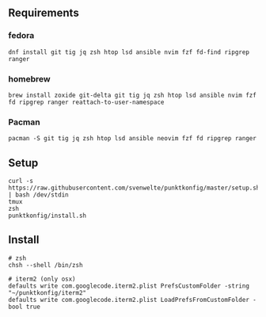 ## Requirements

### fedora
```
dnf install git tig jq zsh htop lsd ansible nvim fzf fd-find ripgrep ranger
```

### homebrew
```
brew install zoxide git-delta git tig jq zsh htop lsd ansible nvim fzf fd ripgrep ranger reattach-to-user-namespace
```

### Pacman
```
pacman -S git tig jq zsh htop lsd ansible neovim fzf fd ripgrep ranger
```

## Setup

```
curl -s https://raw.githubusercontent.com/svenwelte/punktkonfig/master/setup.sh | bash /dev/stdin
tmux
zsh
punktkonfig/install.sh
```

## Install
```
# zsh
chsh --shell /bin/zsh

# iterm2 (only osx)
defaults write com.googlecode.iterm2.plist PrefsCustomFolder -string "~/punktkonfig/iterm2"
defaults write com.googlecode.iterm2.plist LoadPrefsFromCustomFolder -bool true

```

